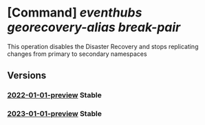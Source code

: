 # [Command] _eventhubs georecovery-alias break-pair_

This operation disables the Disaster Recovery and stops replicating changes from primary to secondary namespaces

## Versions

### [2022-01-01-preview](/Resources/mgmt-plane/L3N1YnNjcmlwdGlvbnMve30vcmVzb3VyY2Vncm91cHMve30vcHJvdmlkZXJzL21pY3Jvc29mdC5ldmVudGh1Yi9uYW1lc3BhY2VzL3t9L2Rpc2FzdGVycmVjb3Zlcnljb25maWdzL3t9L2JyZWFrcGFpcmluZw==/2022-01-01-preview.xml) **Stable**

<!-- mgmt-plane /subscriptions/{}/resourcegroups/{}/providers/microsoft.eventhub/namespaces/{}/disasterrecoveryconfigs/{}/breakpairing 2022-01-01-preview -->

### [2023-01-01-preview](/Resources/mgmt-plane/L3N1YnNjcmlwdGlvbnMve30vcmVzb3VyY2Vncm91cHMve30vcHJvdmlkZXJzL21pY3Jvc29mdC5ldmVudGh1Yi9uYW1lc3BhY2VzL3t9L2Rpc2FzdGVycmVjb3Zlcnljb25maWdzL3t9L2JyZWFrcGFpcmluZw==/2023-01-01-preview.xml) **Stable**

<!-- mgmt-plane /subscriptions/{}/resourcegroups/{}/providers/microsoft.eventhub/namespaces/{}/disasterrecoveryconfigs/{}/breakpairing 2023-01-01-preview -->
